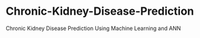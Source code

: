 # Chronic-Kidney-Disease-Prediction
Chronic Kidney Disease Prediction Using Machine Learning and ANN
